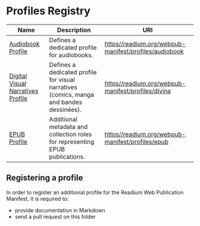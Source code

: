 # Profiles Registry

| Name  |  Description | URI |
| ----- | ------------ | --- |
| [Audiobook Profile](audiobook.md) | Defines a dedicated profile for audiobooks. | [https//readium.org/webpub-manifest/profiles/audiobook](https//readium.org/webpub-manifest/profiles/audiobook) |
| [Digital Visual Narratives Profile](divina.md) | Defines a dedicated profile for visual narratives (comics, manga and bandes dessinées). | [https//readium.org/webpub-manifest/profiles/divina](https//readium.org/webpub-manifest/profiles/divina) |
| [EPUB Profile](epub.md) | Additional metadata and collection roles for representing EPUB publications. |[https//readium.org/webpub-manifest/profiles/epub](https//readium.org/webpub-manifest/profiles/epub) |


## Registering a profile

In order to register an additional profile for the Readium Web Publication Manifest, it is required to:

- provide documentation in Markdown
- send a pull request on this folder
